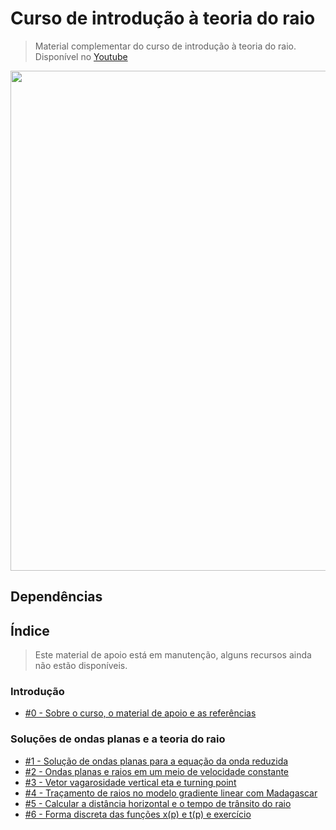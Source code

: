 # Curso de introdução à teoria do raio

> Material complementar do curso de introdução à teoria do raio. Disponível no [Youtube](https://www.youtube.com/watch?v=M54LPfdrBPQ&list=PLLCFxfe9wkl_wQBwijV28lyQP7vddB9RN)

<img src="https://github.com/Geofisicando/introducao-teoria-raio/blob/master/C%C3%B3pia%20de%20Shell%20SCRIPT%20m2(8).png" width="800">

## Dependências

## Índice
> Este material de apoio está em manutenção, alguns recursos ainda não estão disponíveis.

### Introdução
  - [#0 - Sobre o curso, o material de apoio e as referências](https://github.com/Geofisicando/introducao-teoria-raio/tree/master/intro#aula-0---sobre-o-curso-o-material-de-apoio-e-as-refer%C3%AAncias)

### Soluções de ondas planas e a teoria do raio
  - [#1 - Solução de ondas planas para a equação da onda reduzida](https://github.com/Geofisicando/introducao-teoria-raio/tree/master/modeloOndasPlanas)
  - [#2 - Ondas planas e raios em um meio de velocidade constante](https://github.com/Geofisicando/introducao-teoria-raio/tree/master/modeloOndasPlanas)
  - [#3 - Vetor vagarosidade vertical eta e turning point](https://github.com/Geofisicando/introducao-teoria-raio/tree/master/modeloOndasPlanas)
  - [#4 - Traçamento de raios no modelo gradiente linear com Madagascar](https://github.com/Geofisicando/introducao-teoria-raio/tree/master/modeloOndasPlanas)
  - [#5 - Calcular a distância horizontal e o tempo de trânsito do raio](https://github.com/Geofisicando/introducao-teoria-raio/tree/master/modeloOndasPlanas)
  - [#6 - Forma discreta das funções x(p) e t(p) e exercício](https://github.com/Geofisicando/introducao-teoria-raio/tree/master/modeloPilhaDeCamadasPlanas)





